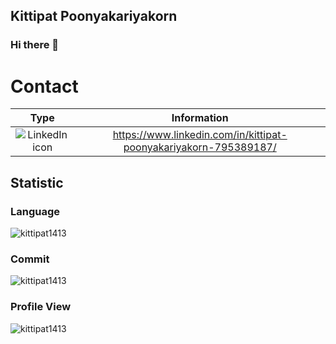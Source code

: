 ## Kittipat Poonyakariyakorn
### Hi there 👋

# Contact

|                 Type                 |            Information            |
| :----------------------------------: | :-------------------------------: |
| ![LinkedIn icon](https://cdn-icons-png.flaticon.com/512/174/174857.png) | https://www.linkedin.com/in/kittipat-poonyakariyakorn-795389187/ |

## Statistic

### Language

  <img align="center" src="https://github-readme-stats.vercel.app/api/top-langs?username=kittipat1413&show_icons=true&locale=en&layout=compact" alt="kittipat1413" />

### Commit

  <img align="center" src="https://github-readme-stats.vercel.app/api?username=kittipat1413&show_icons=true&locale=en" alt="kittipat1413" />

### Profile View

  <img src="https://komarev.com/ghpvc/?username=kittipat1413&label=Profile%20views&color=0e75b6&style=flat" alt="kittipat1413" />


<!--
**kittipat1413/kittipat1413** is a ✨ _special_ ✨ repository because its `README.md` (this file) appears on your GitHub profile.

Here are some ideas to get you started:

- 🔭 I’m currently working on ...
- 🌱 I’m currently learning ...
- 👯 I’m looking to collaborate on ...
- 🤔 I’m looking for help with ...
- 💬 Ask me about ...
- 📫 How to reach me: ...
- 😄 Pronouns: ...
- ⚡ Fun fact: ...
-->
